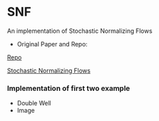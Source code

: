 # SNF
An implementation of Stochastic Normalizing Flows



- Original Paper and Repo:

[Repo](https://github.com/noegroup/stochastic_normalizing_flows)

[Stochastic Normalizing Flows](https://arxiv.org/abs/2002.06707)



### Implementation of first two example

- Double Well
- Image 

